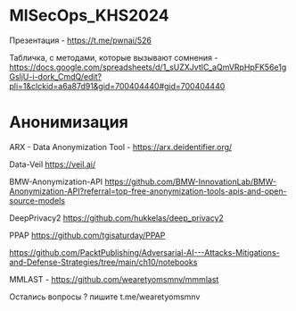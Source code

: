 # MlSecOps_KHS2024


Презентация - https://t.me/pwnai/526


Табличка, с методами, которые вызывают сомнения - https://docs.google.com/spreadsheets/d/1_sUZXJvtIC_aQmVRpHpFK56e1gGsljU-i-dork_CmdQ/edit?pli=1&clckid=a6a87d91&gid=700404440#gid=700404440

# Анонимизация 

ARX - Data Anonymization Tool - https://arx.deidentifier.org/

Data-Veil https://veil.ai/

BMW-Anonymization-API https://github.com/BMW-InnovationLab/BMW-Anonymization-API?referral=top-free-anonymization-tools-apis-and-open-source-models

DeepPrivacy2 https://github.com/hukkelas/deep_privacy2

PPAP https://github.com/tgisaturday/PPAP

https://github.com/PacktPublishing/Adversarial-AI---Attacks-Mitigations-and-Defense-Strategies/tree/main/ch10/notebooks



MMLAST - https://github.com/wearetyomsmnv/mmmlast


Остались вопросы ? пишите t.me/wearetyomsmnv
